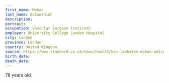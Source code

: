 ```yaml
---
first_name: Mohan
last_name: Adiseshiah
description: 
portrait: 
occupation: Vascular Surgeon (retired)
employer: University College London Hospital
city: London
province: London
country: United Kingdom
source: https://www.standard.co.uk/news/health/ken-lambatan-mohan-adiseshiah-coronavirus-deaths-a4427186.html
birth_date: 
death_date: 
---
```


78 years old.